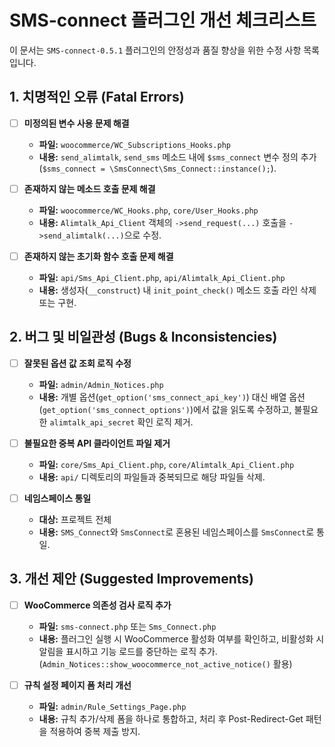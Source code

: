 # SMS-connect 플러그인 개선 체크리스트

이 문서는 `SMS-connect-0.5.1` 플러그인의 안정성과 품질 향상을 위한 수정 사항 목록입니다.

## 1. 치명적인 오류 (Fatal Errors)

- [ ] **미정의된 변수 사용 문제 해결**
    - **파일:** `woocommerce/WC_Subscriptions_Hooks.php`
    - **내용:** `send_alimtalk`, `send_sms` 메소드 내에 `$sms_connect` 변수 정의 추가 (`$sms_connect = \SmsConnect\Sms_Connect::instance();`).

- [ ] **존재하지 않는 메소드 호출 문제 해결**
    - **파일:** `woocommerce/WC_Hooks.php`, `core/User_Hooks.php`
    - **내용:** `Alimtalk_Api_Client` 객체의 `->send_request(...)` 호출을 `->send_alimtalk(...)`으로 수정.

- [ ] **존재하지 않는 초기화 함수 호출 문제 해결**
    - **파일:** `api/Sms_Api_Client.php`, `api/Alimtalk_Api_Client.php`
    - **내용:** 생성자(`__construct`) 내 `init_point_check()` 메소드 호출 라인 삭제 또는 구현.

## 2. 버그 및 비일관성 (Bugs & Inconsistencies)

- [ ] **잘못된 옵션 값 조회 로직 수정**
    - **파일:** `admin/Admin_Notices.php`
    - **내용:** 개별 옵션(`get_option('sms_connect_api_key')`) 대신 배열 옵션(`get_option('sms_connect_options')`)에서 값을 읽도록 수정하고, 불필요한 `alimtalk_api_secret` 확인 로직 제거.

- [ ] **불필요한 중복 API 클라이언트 파일 제거**
    - **파일:** `core/Sms_Api_Client.php`, `core/Alimtalk_Api_Client.php`
    - **내용:** `api/` 디렉토리의 파일들과 중복되므로 해당 파일들 삭제.

- [ ] **네임스페이스 통일**
    - **대상:** 프로젝트 전체
    - **내용:** `SMS_Connect`와 `SmsConnect`로 혼용된 네임스페이스를 `SmsConnect`로 통일.

## 3. 개선 제안 (Suggested Improvements)

- [ ] **WooCommerce 의존성 검사 로직 추가**
    - **파일:** `sms-connect.php` 또는 `Sms_Connect.php`
    - **내용:** 플러그인 실행 시 WooCommerce 활성화 여부를 확인하고, 비활성화 시 알림을 표시하고 기능 로드를 중단하는 로직 추가. (`Admin_Notices::show_woocommerce_not_active_notice()` 활용)

- [ ] **규칙 설정 페이지 폼 처리 개선**
    - **파일:** `admin/Rule_Settings_Page.php`
    - **내용:** 규칙 추가/삭제 폼을 하나로 통합하고, 처리 후 Post-Redirect-Get 패턴을 적용하여 중복 제출 방지. 